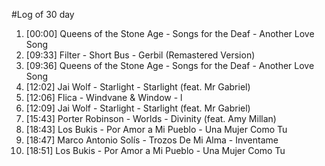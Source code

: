 #Log of 30 day

1. [00:00] Queens of the Stone Age - Songs for the Deaf - Another Love Song
1. [09:33] Filter - Short Bus - Gerbil (Remastered Version)
1. [09:36] Queens of the Stone Age - Songs for the Deaf - Another Love Song
1. [12:02] Jai Wolf - Starlight - Starlight (feat. Mr Gabriel)
1. [12:06] Flica - Windvane & Window - l
1. [12:09] Jai Wolf - Starlight - Starlight (feat. Mr Gabriel)
1. [15:43] Porter Robinson - Worlds - Divinity (feat. Amy Millan)
1. [18:43] Los Bukis - Por Amor a Mi Pueblo - Una Mujer Como Tu
1. [18:47] Marco Antonio Solís - Trozos De Mi Alma - Inventame
1. [18:51] Los Bukis - Por Amor a Mi Pueblo - Una Mujer Como Tu
